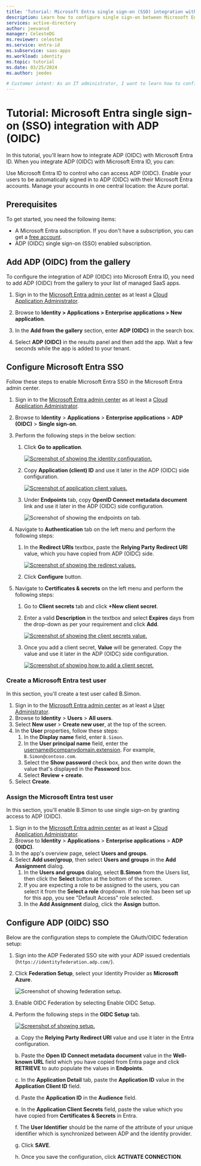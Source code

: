 ```yaml
---
title: 'Tutorial: Microsoft Entra single sign-on (SSO) integration with ADP (OIDC)'
description: Learn how to configure single sign-on between Microsoft Entra and ADP (OIDC).
services: active-directory
author: jeevansd
manager: CelesteDG
ms.reviewer: celested
ms.service: entra-id
ms.subservice: saas-apps
ms.workload: identity
ms.topic: tutorial
ms.date: 03/25/2024
ms.author: jeedes

# Customer intent: As an IT administrator, I want to learn how to configure single sign-on between Microsoft Entra ID and ADP (OIDC) so that I can control who has access to ADP (OIDC), enable automatic sign-in with Microsoft Entra accounts, and manage my accounts in one central location.
---
```


# Tutorial: Microsoft Entra single sign-on (SSO) integration with ADP (OIDC)

In this tutorial, you'll learn how to integrate ADP (OIDC) with Microsoft Entra ID. When you integrate ADP (OIDC) with Microsoft Entra ID, you can:

Use Microsoft Entra ID to control who can access ADP (OIDC).
Enable your users to be automatically signed in to ADP (OIDC) with their Microsoft Entra accounts.
Manage your accounts in one central location: the Azure portal.

## Prerequisites

To get started, you need the following items:

* A Microsoft Entra subscription. If you don't have a subscription, you can get a [free account](https://azure.microsoft.com/free/).
* ADP (OIDC) single sign-on (SSO) enabled subscription.

## Add ADP (OIDC) from the gallery

To configure the integration of ADP (OIDC) into Microsoft Entra ID, you need to add ADP (OIDC) from the gallery to your list of managed SaaS apps.

1. Sign in to the [Microsoft Entra admin center](https://entra.microsoft.com) as at least a [Cloud Application Administrator](~/identity/role-based-access-control/permissions-reference.md#cloud-application-administrator).

1. Browse to **Identity > Applications > Enterprise applications > New application**.

1. In the **Add from the gallery** section, enter **ADP (OIDC)** in the search box.

1. Select **ADP (OIDC)** in the results panel and then add the app. Wait a few seconds while the app is added to your tenant.

## Configure Microsoft Entra SSO

Follow these steps to enable Microsoft Entra SSO in the Microsoft Entra admin center.

1. Sign in to the [Microsoft Entra admin center](https://entra.microsoft.com) as at least a [Cloud Application Administrator](~/identity/role-based-access-control/permissions-reference.md#cloud-application-administrator).

1. Browse to **Identity** > **Applications** > **Enterprise applications** > **ADP (OIDC)** > **Single sign-on**.

1. Perform the following steps in the below section:

    1. Click **Go to application**.

        [![Screenshot of showing the identity configuration.](common/go-to-application.png)](common/go-to-application.png#lightbox)

    1. Copy **Application (client) ID** and use it later in the ADP (OIDC) side configuration.

        [![Screenshot of application client values.](common/application-id.png)](common/application-id.png#lightbox)

    1. Under **Endpoints** tab, copy **OpenID Connect metadata document** link and use it later in the ADP (OIDC) side configuration.

        ![Screenshot of showing the endpoints on tab.](common/endpoints.png)

1. Navigate to **Authentication** tab on the left menu and perform the following steps:

    1. In the **Redirect URIs** textbox, paste the **Relying Party Redirect URI** value, which you have copied from ADP (OIDC) side.

        [![Screenshot of showing the redirect values.](common/redirect.png)](common/redirect.png#lightbox)

    1. Click **Configure** button.

1. Navigate to **Certificates & secrets** on the left menu and perform the following steps:

    1. Go to **Client secrets** tab and click **+New client secret**.
    1. Enter a valid **Description** in the textbox and select **Expires** days from the drop-down as per your requirement and click **Add**.

        [![Screenshot of showing the client secrets value.](common/client-secret.png)](common/client-secret.png#lightbox)

    1. Once you add a client secret, **Value** will be generated. Copy the value and use it later in the ADP (OIDC) side configuration.

        [![Screenshot of showing how to add a client secret.](common/client.png)](common/client.png#lightbox)

### Create a Microsoft Entra test user

In this section, you'll create a test user called B.Simon.

1. Sign in to the [Microsoft Entra admin center](https://entra.microsoft.com) as at least a [User Administrator](~/identity/role-based-access-control/permissions-reference.md#user-administrator).
1. Browse to **Identity** > **Users** > **All users**.
1. Select **New user** > **Create new user**, at the top of the screen.
1. In the **User** properties, follow these steps:
   1. In the **Display name** field, enter `B.Simon`.  
   1. In the **User principal name** field, enter the username@companydomain.extension. For example, `B.Simon@contoso.com`.
   1. Select the **Show password** check box, and then write down the value that's displayed in the **Password** box.
   1. Select **Review + create**.
1. Select **Create**.

### Assign the Microsoft Entra test user

In this section, you'll enable B.Simon to use single sign-on by granting access to ADP (OIDC).

1. Sign in to the [Microsoft Entra admin center](https://entra.microsoft.com) as at least a [Cloud Application Administrator](~/identity/role-based-access-control/permissions-reference.md#cloud-application-administrator).
1. Browse to **Identity** > **Applications** > **Enterprise applications** > **ADP (OIDC)**.
1. In the app's overview page, select **Users and groups**.
1. Select **Add user/group**, then select **Users and groups** in the **Add Assignment** dialog.
   1. In the **Users and groups** dialog, select **B.Simon** from the Users list, then click the **Select** button at the bottom of the screen.
   1. If you are expecting a role to be assigned to the users, you can select it from the **Select a role** dropdown. If no role has been set up for this app, you see "Default Access" role selected.
   1. In the **Add Assignment** dialog, click the **Assign** button.

## Configure ADP (OIDC) SSO

Below are the configuration steps to complete the OAuth/OIDC federation setup:

1. Sign into the ADP Federated SSO site with your ADP issued credentials (`https://identityfederation.adp.com/`).

2. Click **Federation Setup**, select your Identity Provider as **Microsoft Azure**.

    ![Screenshot of showing federation setup.](./media/adp-oidc-tutorial/home-page.png)

3. Enable OIDC Federation by selecting Enable OIDC Setup.

4. Perform the following steps in the **OIDC Setup** tab.

    [![Screenshot of showing  setup.](./media/adp-oidc-tutorial/configuration.png)](./media/adp-oidc-tutorial/configuration.png#lightbox)

    a. Copy the **Relying Party Redirect URI** value and use it later in the Entra configuration.

    b. Paste the **Open ID Connect metadata document** value in the **Well-known URL** field which you have copied from Entra page and click **RETRIEVE** to auto populate the values in **Endpoints**.

    c. In the **Application Detail** tab, paste the **Application ID** value in the **Application Client ID** field.

    d. Paste the **Application ID** in the **Audience** field.

    e. In the **Application Client Secrets** field, paste the value which you have copied from **Certificates &  Secrets** in Entra.

    f. The **User Identifier** should be the name of the attribute of your unique identifier which is synchronized between ADP and the identity provider.

    g. Click **SAVE**.

    h. Once you save the configuration, click **ACTIVATE CONNECTION**.
